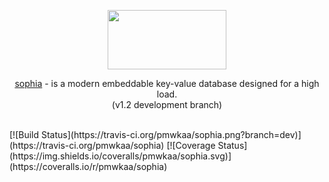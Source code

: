 
<p align="center">
	<a href="http://sphia.org"><img src="http://sphia.org/logo.png" width="190px" height="95px" /></a>
</p>
<p align="center">
	<a href="http://sphia.org">sophia</a> - is a modern embeddable key-value database
	designed for a high load.
	<br>
	(v1.2 development branch)<br>
</p>
<br>
[![Build Status](https://travis-ci.org/pmwkaa/sophia.png?branch=dev)](https://travis-ci.org/pmwkaa/sophia)
[![Coverage Status](https://img.shields.io/coveralls/pmwkaa/sophia.svg)](https://coveralls.io/r/pmwkaa/sophia)
